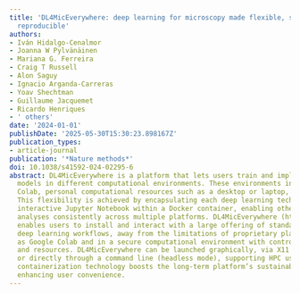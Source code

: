 ```yaml
---
title: 'DL4MicEverywhere: deep learning for microscopy made flexible, shareable and
  reproducible'
authors:
- Iván Hidalgo-Cenalmor
- Joanna W Pylvänäinen
- Mariana G. Ferreira
- Craig T Russell
- Alon Saguy
- Ignacio Arganda-Carreras
- Yoav Shechtman
- Guillaume Jacquemet
- Ricardo Henriques
- ' others'
date: '2024-01-01'
publishDate: '2025-05-30T15:30:23.898167Z'
publication_types:
- article-journal
publication: '*Nature methods*'
doi: 10.1038/s41592-024-02295-6
abstract: DL4MicEverywhere is a platform that lets users train and implement their
  models in different computational environments. These environments include Google
  Colab, personal computational resources such as a desktop or laptop, and HPC systems.
  This flexibility is achieved by encapsulating each deep learning technique in an
  interactive Jupyter Notebook within a Docker container, enabling others to replicate
  analyses consistently across multiple platforms. DL4MicEverywhere (https://github.com/HenriquesLab/DL4MicEverywhere)
  enables users to install and interact with a large offering of standardized, user-friendly
  deep learning workflows, away from the limitations of proprietary platforms such
  as Google Colab and in a secure computational environment with controlled data privacy
  and resources. DL4MicEverywhere can be launched graphically, via X11 forwarding,
  or directly through a command line (headless mode), supporting HPC usage. This cross-platform
  containerization technology boosts the long-term platform’s sustainability and reproducibility,
  enhancing user convenience.
---
```

